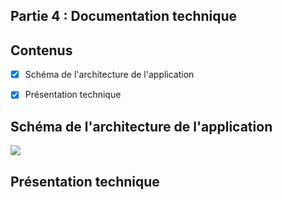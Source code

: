 ## Partie 4 : Documentation technique

## Contenus

- [x] Schéma de l'architecture de l'application
- [x] Présentation technique


##  Schéma de l'architecture de l'application
<img src ="https://github.com/candicesd/iut_sd2_rshiny_enedis/blob/main/Diagramme%20sans%20nom.drawio.png?raw=true">

## Présentation technique
